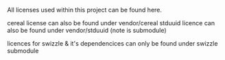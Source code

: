 All licenses used within this project can be found here.

cereal license can also be found under vendor/cereal
stduuid licence can also be found under vendor/stduuid (note is submodule)


licences for swizzle & it's dependencices can only be found under swizzle submodule